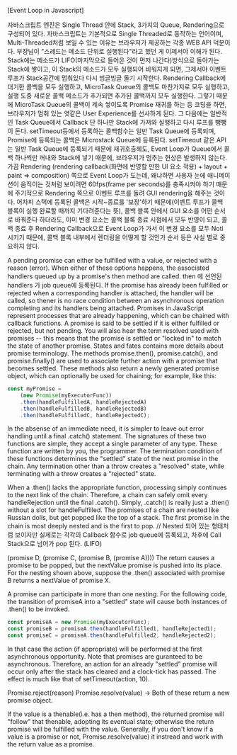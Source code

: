 [Event Loop in Javascript]

자바스크립트 엔진은 Single Thread 안에 Stack, 3가지의 Queue, Rendering으로 구성되어 있다.
자바스크립트는 기본적으로 Single Threaded로 동작하는 언어이며, Multi-Threaded처럼 보일 수 있는 이유는 브라우저가 제공하는 각종 WEB API 덕분이다.
부장님이 "스레드는 메소드 단위로 실행된다"라고 했던 게 이제서야 이해가 된다. 
Stack에는 메소드가 LIFO(마지막으로 들어온 것이 먼저 나간다)방식으로 돌아가는 Stack에 쌓이고, 이 Stack의 메소드가 모두 실행되어 비워지게 되면, 그제서야 이벤트 루프가 Stack공간에 멈춰있다 다시 빙글빙글 돌기 시작한다. Rendering Callback에 대기한 콜백을 모두 실행하고, MicroTask Queue의 콜백도 마찬가지로 모두 실행하고, 실행 도중 새로운 콜백 메소드가 추가되면 추가된 콜백까지 모두 실행한다. 그렇기 때문에 MicroTask Queue의 콜백이 계속 쌓이도록 Promise 재귀를 하는 등 코딩을 하면, 브라우저가 멈춰 있는 엿같은 User Experience를 선사하게 된다. 그 다음에는 일반적인 Task Queue에서 Callback 단 하나만 Stack에 가져와 실행하고 다시 루프를 뺑뺑이 돈다. setTimeout등에서 등록하는 콜백함수는 일반 Task Queue에 등록되며, Promise에 등록되는 콜백은 Microstack Queue에 등록된다. setTimeout 같은 API는 일반 Task Queue에 등록되기 때문에 재귀호출헤도, Event Loop가 Queue에서 콜백 하나씩만 꺼내와 Stack에 넣기 때문에, 브라우저가 멈추는 현상은 발생하지 않는다.
가끔 Rendering (rendering callback(화면에 반영할 만한 UI 요소 적용) + layout + paint => composition) 쪽으로 Event Loop가 도는데, 왜냐하면 사용자 눈에 애니메이션이 움직이는 것처럼 보이려면 60fps(frame per seconds)를 충족시켜야 하기 때문에 주기적으로 Rendering 쪽으로 이벤트 루프를 돌려 GUI rendering을 해주는 것이다.
어차피 스택에 등록된 콜백은 시작~종료를 '보장'하기 때문에(이벤트 루프가 콜백 블록이 실행 완료할 때까지 기다려준다는 뜻), 콜백 블록 안에서 GUI 요소를 어떤 순서로 바꿔준다 하더라도, 이미 변경 요소는 콜백 블록 종료 시점에서 모두 반영이 되고, 콜백 종료 후 Rendering Callback으로 Event Loop가 가서 이 변경 요소를 모두 Noti 시키기 때문에, 콜백 블록 내부에서 렌더링을 어떻게 할 것인가 순서 등은 사실 별로 중요하지 않다.

A pending promise can either be fulfilled with a value, or rejected with a reason (error). When either of these options happens, the associated handlers queued up by a promise's then method are called. then 에 선언된 handlers 가 job queue에 등록된다. If the promise has already been fulfilled or rejected when a corresponding handler is attached, the handler will be called, so thener is no race condition between an asynchronous operation completing and its handlers being attached. Promises in JavaScript represent processes that are already happening, which can be chained with callback functions. A promise is said to be settled if it is either fulfilled or rejected, but not pending. You will also hear the term resolved used with promises -- this means that the promise is settled or 
"locked in" to match the state of another promise. States and fates contains more details about promise terminology.
The methods promise.then(), promise.catch(), and promise.finally() are used to associate further action with a promise that becomes settled. These methods also return a newly generated promise object, which can optionally be used for chaining; for example, like this:

```javascript
const myPromise = 
    (new Promise(myExecutorFunc))
    .then(handleFulfilledA, handleRejectedA)
    .then(handleFulfilledB, handleRejectedB)
    .then(handleFulfilledC, handleRejectedC);
```

In the absense of an immediate need, it is simpler to leave out error handling until a final .catch() statement. The signatures of these two functions are simple, they accept a single parameter of any type. These function are written by you, the programmer. The termination condition of these functions determines the "settled" state of the next promise in the chain. Any termination other than a throw creates a "resolved" state, while terminating with a throw creates a "rejected" state.

When a .then() lacks the appropriate function, processing simply continues to the next link of the chain. Therefore, a chain can safely omit every handleRejection until the final .catch(). Simply, .catch() is really just a .then() without a slot for handleFulfilled.
The promises of a chain are nested like Russian dolls, but get popped like the top of a stack. 
The first promise in the chain is most deeply nested and is the first to pop. 
// Nested 되어 있는 형태처럼 보이지만 실제로는 각각의 Callback 함수로 job queue에 등록되고, 차후에 Call Stack으로 넘어가 pop 된다. (LIFO)

(promise D, (promise C, (promise B, (promise A))))
The return causes a promise to be popped, but the nextValue promise is pushed into its place. For the nesting shown above, suppose the .then() associated with promise B returns a nextValue of promise X. 

A promise can participate in more than one nesting. For the following code, the transition of promiseA into a "settled" state will cause both instances of .then() to be invoked.

```javascript
const promiseA = new Promise(myExecutorFunc);
const promiseB = promiseA.then(handleFulfilled1, handleRejected1);
const promiseC = promiseA.then(handleFulfilled2, handleRejected2);
```

In that case the action (if appropriate) will be performed at the first asynchronous opportunity. Note that promises are guranteed to be asynchronous. Therefore, an action for an already "settled" promise will occur only after the stack has cleared and a clock-tick has passed. The effect is much like that of setTimeout(action, 10).

Promise.reject(reason)
Promise.resolve(value)
-> Both of these return a new promise object.

If the value is a thenable(i.e. has a then method), the returned promise will "follow" that thenable, adopting its eventual state; otherwise the return promise will be fulfilled with the value.
Generally, if you don't know if a value is a promise or not, Promise.resolve(value) it instread and work with the return value as a promise.




